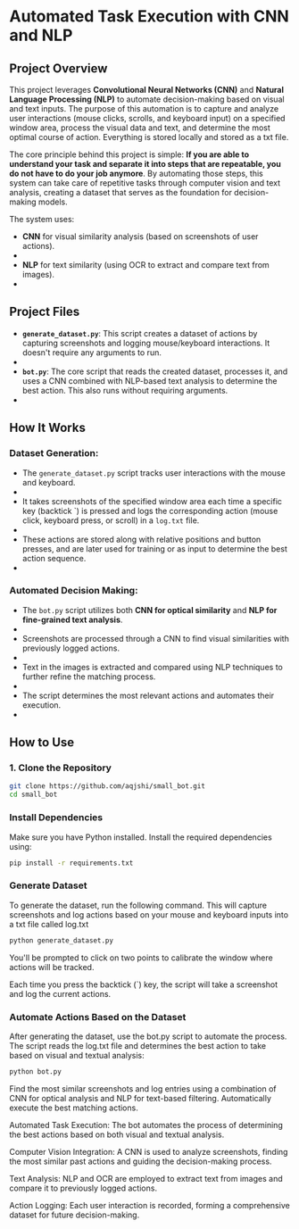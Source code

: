 # Automated Task Execution with CNN and NLP

## Project Overview

This project leverages **Convolutional Neural Networks (CNN)** and **Natural Language Processing (NLP)** to automate decision-making based on visual and text inputs. The purpose of this automation is to capture and analyze user interactions (mouse clicks, scrolls, and keyboard input) on a specified window area, process the visual data and text, and determine the most optimal course of action. Everything is stored locally and stored as a txt file. 


The core principle behind this project is simple: **If you are able to understand your task and separate it into steps that are repeatable, you do not have to do your job anymore**. By automating those steps, this system can take care of repetitive tasks through computer vision and text analysis, creating a dataset that serves as the foundation for decision-making models.  


The system uses:  

- **CNN** for visual similarity analysis (based on screenshots of user actions).
- 
- **NLP** for text similarity (using OCR to extract and compare text from images).
- 

## Project Files  


- **`generate_dataset.py`**: This script creates a dataset of actions by capturing screenshots and logging mouse/keyboard interactions. It doesn't require any arguments to run.
- 
- **`bot.py`**: The core script that reads the created dataset, processes it, and uses a CNN combined with NLP-based text analysis to determine the best action. This also runs without requiring arguments.
- 

## How It Works  


### Dataset Generation:  


- The `generate_dataset.py` script tracks user interactions with the mouse and keyboard.
- 
- It takes screenshots of the specified window area each time a specific key (backtick \`) is pressed and logs the corresponding action (mouse click, keyboard press, or scroll) in a `log.txt` file.
- 
- These actions are stored along with relative positions and button presses, and are later used for training or as input to determine the best action sequence.
- 

### Automated Decision Making:  


- The `bot.py` script utilizes both **CNN for optical similarity** and **NLP for fine-grained text analysis**.
- 
- Screenshots are processed through a CNN to find visual similarities with previously logged actions.
- 
- Text in the images is extracted and compared using NLP techniques to further refine the matching process.
- 
- The script determines the most relevant actions and automates their execution.
- 

## How to Use

### 1. Clone the Repository  


```bash
git clone https://github.com/aqjshi/small_bot.git
cd small_bot
```


### Install Dependencies
Make sure you have Python installed. Install the required dependencies using:  

```bash
pip install -r requirements.txt
```
### Generate Dataset
To generate the dataset, run the following command. This will capture screenshots and log actions based on your mouse and keyboard inputs into a txt file called log.txt  


```bash
python generate_dataset.py
```
You'll be prompted to click on two points to calibrate the window where actions will be tracked.  

Each time you press the backtick (`) key, the script will take a screenshot and log the current actions.  


### Automate Actions Based on the Dataset
After generating the dataset, use the bot.py script to automate the process. The script reads the log.txt file and determines the best action to take based on visual and textual analysis: 


```bash
python bot.py
```
Find the most similar screenshots and log entries using a combination of CNN for optical analysis and NLP for text-based filtering.
Automatically execute the best matching actions.  


Automated Task Execution: The bot automates the process of determining the best actions based on both visual and textual analysis.  

Computer Vision Integration: A CNN is used to analyze screenshots, finding the most similar past actions and guiding the decision-making process.  

Text Analysis: NLP and OCR are employed to extract text from images and compare it to previously logged actions. 
 
Action Logging: Each user interaction is recorded, forming a comprehensive dataset for future decision-making.  






